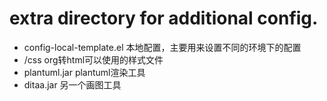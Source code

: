 # extra directory for additional config.

- config-local-template.el 本地配置，主要用来设置不同的环境下的配置
- /css org转html可以使用的样式文件
- plantuml.jar plantuml渲染工具
- ditaa.jar 另一个画图工具
